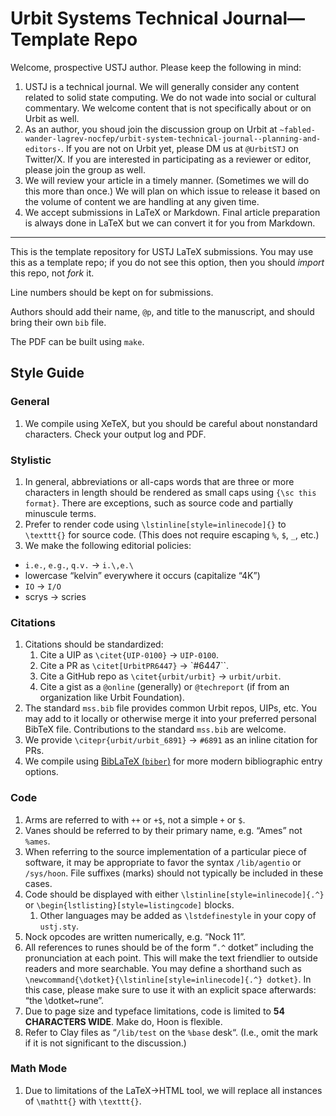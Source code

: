 # Urbit Systems Technical Journal—Template Repo

Welcome, prospective USTJ author.  Please keep the following in mind:

1. USTJ is a technical journal.  We will generally consider any content related to solid state computing.  We do not wade into social or cultural commentary.  We welcome content that is not specifically about or on Urbit as well.
2. As an author, you shoud join the discussion group on Urbit at `~fabled-wander-lagrev-nocfep/urbit-system-technical-journal--planning-and-editors-`.  If you are not on Urbit yet, please DM us at `@UrbitSTJ` on Twitter/X.  If you are interested in participating as a reviewer or editor, please join the group as well.
3. We will review your article in a timely manner.  (Sometimes we will do this more than once.)  We will plan on which issue to release it based on the volume of content we are handling at any given time.
4. We accept submissions in LaTeX or Markdown.  Final article preparation is always done in LaTeX but we can convert it for you from Markdown.

---

This is the template repository for USTJ LaTeX submissions.  You may use this as a template repo; if you do not see this option, then you should *import* this repo, not *fork* it.

Line numbers should be kept on for submissions.

Authors should add their name, `@p`, and title to the manuscript, and should bring their own `bib` file.

The PDF can be built using `make`.

##  Style Guide

### General

1. We compile using XeTeX, but you should be careful about nonstandard characters.  Check your output log and PDF.

### Stylistic

1. In general, abbreviations or all-caps words that are three or more characters in length should be rendered as small caps using `{\sc this format}`.  There are exceptions, such as source code and partially minuscule terms.
2. Prefer to render code using `\lstinline[style=inlinecode]{}` to `\texttt{}` for source code.  (This does not require escaping `%`, `$`, `_`, etc.)
3. We make the following editorial policies:
  - `i.e.`, `e.g.`, `q.v.` → `i.\,e.\ `
  - lowercase “kelvin” everywhere it occurs (capitalize “4K”)
  - `IO` → `I/O`
  - scrys → scries


### Citations

1. Citations should be standardized:
    1. Cite a UIP as `\citet{UIP-0100}` → `UIP-0100`.
    2. Cite a PR as `\citet[UrbitPR6447}` → `#6447``.
    3. Cite a GitHub repo as `\citet{urbit/urbit}` → `urbit/urbit`.
    4. Cite a gist as a `@online` (generally) or `@techreport` (if from an organization like Urbit Foundation).
2. The standard `mss.bib` file provides common Urbit repos, UIPs, etc.  You may add to it locally or otherwise merge it into your preferred personal BibTeX file.  Contributions to the standard `mss.bib` are welcome.
3. We provide `\citepr{urbit/urbit_6891}` → `#6891` as an inline citation for PRs.
4. We compile using [BibLaTeX (`biber`)](https://mirrors.rit.edu/CTAN/macros/latex/contrib/biblatex/doc/biblatex.pdf) for more modern bibliographic entry options.

### Code

1. Arms are referred to with `++` or `+$`, not a simple `+` or `$`.
2. Vanes should be referred to by their primary name, e.g. “Ames” not `%ames`.
3. When referring to the source implementation of a particular piece of software, it may be appropriate to favor the syntax `/lib/agentio` or `/sys/hoon`.  File suffixes (marks) should not typically be included in these cases.
4. Code should be displayed with either `\lstinline[style=inlinecode]{.^}` or `\begin{lstlisting}[style=listingcode]` blocks.
    1. Other languages may be added as `\lstdefinestyle` in your copy of `ustj.sty`.
5. Nock opcodes are written numerically, e.g. “Nock 11”.
6. All references to runes should be of the form “`.^` dotket” including the pronunciation at each point.  This will make the text friendlier to outside readers and more searchable.  You may define a shorthand such as `\newcommand{\dotket}{\lstinline[style=inlinecode]{.^} dotket}`.  In this case, please make sure to use it with an explicit space afterwards:  “the \dotket~rune”.
7. Due to page size and typeface limitations, code is limited to **54 CHARACTERS WIDE**.  Make do, Hoon is flexible.
8. Refer to Clay files as “`/lib/test` on the `%base` desk“.  (I.e., omit the mark if it is not significant to the discussion.)

### Math Mode

1. Due to limitations of the LaTeX→HTML tool, we will replace all instances of `\mathtt{}` with `\texttt{}`.
